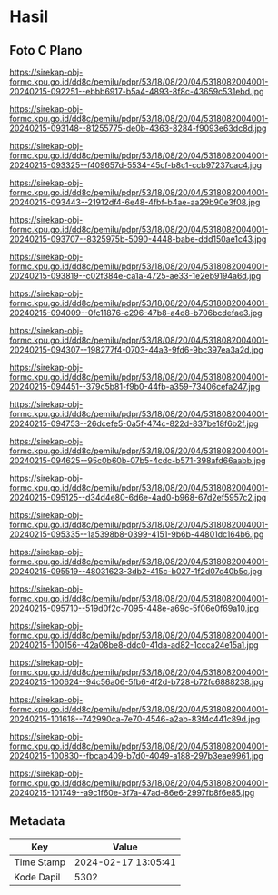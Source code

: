 # Hasil

## Foto C Plano

https://sirekap-obj-formc.kpu.go.id/dd8c/pemilu/pdpr/53/18/08/20/04/5318082004001-20240215-092251--ebbb6917-b5a4-4893-8f8c-43659c531ebd.jpg

https://sirekap-obj-formc.kpu.go.id/dd8c/pemilu/pdpr/53/18/08/20/04/5318082004001-20240215-093148--81255775-de0b-4363-8284-f9093e63dc8d.jpg

https://sirekap-obj-formc.kpu.go.id/dd8c/pemilu/pdpr/53/18/08/20/04/5318082004001-20240215-093325--f409657d-5534-45cf-b8c1-ccb97237cac4.jpg

https://sirekap-obj-formc.kpu.go.id/dd8c/pemilu/pdpr/53/18/08/20/04/5318082004001-20240215-093443--21912df4-6e48-4fbf-b4ae-aa29b90e3f08.jpg

https://sirekap-obj-formc.kpu.go.id/dd8c/pemilu/pdpr/53/18/08/20/04/5318082004001-20240215-093707--8325975b-5090-4448-babe-ddd150ae1c43.jpg

https://sirekap-obj-formc.kpu.go.id/dd8c/pemilu/pdpr/53/18/08/20/04/5318082004001-20240215-093819--c02f384e-ca1a-4725-ae33-1e2eb9194a6d.jpg

https://sirekap-obj-formc.kpu.go.id/dd8c/pemilu/pdpr/53/18/08/20/04/5318082004001-20240215-094009--0fc11876-c296-47b8-a4d8-b706bcdefae3.jpg

https://sirekap-obj-formc.kpu.go.id/dd8c/pemilu/pdpr/53/18/08/20/04/5318082004001-20240215-094307--198277f4-0703-44a3-9fd6-9bc397ea3a2d.jpg

https://sirekap-obj-formc.kpu.go.id/dd8c/pemilu/pdpr/53/18/08/20/04/5318082004001-20240215-094451--379c5b81-f9b0-44fb-a359-73406cefa247.jpg

https://sirekap-obj-formc.kpu.go.id/dd8c/pemilu/pdpr/53/18/08/20/04/5318082004001-20240215-094753--26dcefe5-0a5f-474c-822d-837be18f6b2f.jpg

https://sirekap-obj-formc.kpu.go.id/dd8c/pemilu/pdpr/53/18/08/20/04/5318082004001-20240215-094625--95c0b60b-07b5-4cdc-b571-398afd66aabb.jpg

https://sirekap-obj-formc.kpu.go.id/dd8c/pemilu/pdpr/53/18/08/20/04/5318082004001-20240215-095125--d34d4e80-6d6e-4ad0-b968-67d2ef5957c2.jpg

https://sirekap-obj-formc.kpu.go.id/dd8c/pemilu/pdpr/53/18/08/20/04/5318082004001-20240215-095335--1a5398b8-0399-4151-9b6b-44801dc164b6.jpg

https://sirekap-obj-formc.kpu.go.id/dd8c/pemilu/pdpr/53/18/08/20/04/5318082004001-20240215-095519--48031623-3db2-415c-b027-1f2d07c40b5c.jpg

https://sirekap-obj-formc.kpu.go.id/dd8c/pemilu/pdpr/53/18/08/20/04/5318082004001-20240215-095710--519d0f2c-7095-448e-a69c-5f06e0f69a10.jpg

https://sirekap-obj-formc.kpu.go.id/dd8c/pemilu/pdpr/53/18/08/20/04/5318082004001-20240215-100156--42a08be8-ddc0-41da-ad82-1ccca24e15a1.jpg

https://sirekap-obj-formc.kpu.go.id/dd8c/pemilu/pdpr/53/18/08/20/04/5318082004001-20240215-100624--94c56a06-5fb6-4f2d-b728-b72fc6888238.jpg

https://sirekap-obj-formc.kpu.go.id/dd8c/pemilu/pdpr/53/18/08/20/04/5318082004001-20240215-101618--742990ca-7e70-4546-a2ab-83f4c441c89d.jpg

https://sirekap-obj-formc.kpu.go.id/dd8c/pemilu/pdpr/53/18/08/20/04/5318082004001-20240215-100830--fbcab409-b7d0-4049-a188-297b3eae9961.jpg

https://sirekap-obj-formc.kpu.go.id/dd8c/pemilu/pdpr/53/18/08/20/04/5318082004001-20240215-101749--a9c1f60e-3f7a-47ad-86e6-2997fb8f6e85.jpg


## Metadata

| Key        | Value               |
| ---------- | ------------------- |
| Time Stamp | 2024-02-17 13:05:41 |
| Kode Dapil | 5302                |



